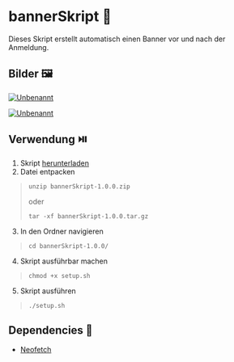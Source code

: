 # bannerSkript 🎋

Dieses Skript erstellt automatisch einen Banner vor und nach der Anmeldung.

## Bilder 🖼️
<a href="https://ibb.co/r2NR1yF"><img src="https://i.ibb.co/DfTHSKz/Unbenannt.png" alt="Unbenannt" border="0"></a>

<a href="https://ibb.co/6mS4NpB"><img src="https://i.ibb.co/rmhZvLs/Unbenannt.png" alt="Unbenannt" border="0"></a>

## Verwendung ⏯️

1. Skript [herunterladen](https://github.com/WoodyLetsCode/bannerSkript/releases/latest)
2. Datei entpacken
>```
>unzip bannerSkript-1.0.0.zip
>```
>oder
>```
>tar -xf bannerSkript-1.0.0.tar.gz
>```
3. In den Ordner navigieren
>```
>cd bannerSkript-1.0.0/
>```
4. Skript ausführbar machen
>```
>chmod +x setup.sh 
>```
5. Skript ausführen
>```
>./setup.sh
>```
## Dependencies 🤞
- [Neofetch](https://github.com/dylanaraps/neofetch)
